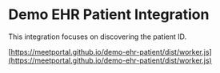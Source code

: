 # Demo EHR Patient Integration

This integration focuses on discovering the patient ID.

[https://meetportal.github.io/demo-ehr-patient/dist/worker.js](https://meetportal.github.io/demo-ehr-patient/dist/worker.js)
